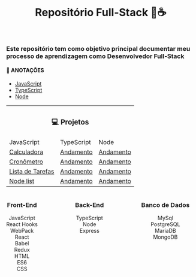 </br>
<h1 align="center">Repositório Full-Stack 🤖☕</h1>
</br>

### Este repositório tem como objetivo principal documentar meu processo de aprendizagem como Desenvolvedor Full-Stack

#### 🤯 ANOTAÇÕES

- <a href="./JavaScript/README.md"> JavaScript</a>
- <a href="./TypeScript/README.md"> TypeScript</a>
- <a href="./Node/README.md"> Node</a>

<table>
  <tr>
    <th colspan="3"><h3>💻 Projetos</h3></th>
  </tr>
  <tr>
    <td>JavaScript</td>
    <td>TypeScript</td>
    <td>Node</td>
  </tr>
  <tr>
    <td><a href="./Projetos/[04] Calculadora"> Calculadora </a></td>
    <td><a href="">Andamento</a></td>
    <td><a href="">Andamento</a></td>
  </tr>
    <tr>
    <td><a href="./Projetos/[02] Cronometro">Cronômetro </a></td>
    <td><a href="">Andamento</a></td>
    <td><a href="">Andamento</a></td>
  </tr>
    <tr>
    <td><a href="./Projetos/[03] ListaDetarefas">Lista de Tarefas</a></td>
    <td><a href="">Andamento</a></td>
    <td><a href="">Andamento</a></td>
  </tr>   
  <tr>
    <td><a href="./Projetos/[01] NodeList">  Node list </a></td>
    <td><a href="">  Andamento </a></td>
    <td><a href="">  Andamento </a></td>
  </tr>
</table>

<div align="center" style="display: flex; flex-direction: row; grid-gap:100px;">
  <div>
    <h3> Front-End </h3>
          JavaScript
    </br> React Hooks
    </br> WebPack
    </br> React
    </br> Babel
    </br> Redux
    </br> HTML
    </br> ES6
    </br> CSS
  </div>
  
  <div>
    <h3> Back-End</h3>
          TypeScript
    </br> Node
    </br> Express
  </div>
  
  <div>
    <h3> Banco de Dados</h3>
          MySql
    </br> PostgreSQL
    </br> MariaDB
    </br> MongoDB
  </div>

</div>

